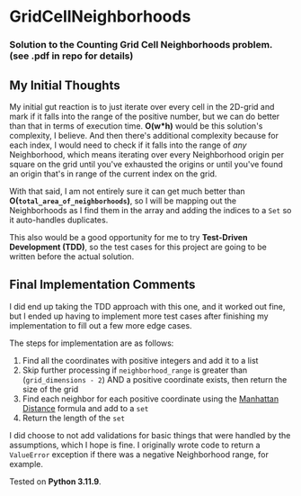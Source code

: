 # GridCellNeighborhoods
### Solution to the Counting Grid Cell Neighborhoods problem. (see .pdf in repo for details)

## My Initial Thoughts

My initial gut reaction is to just iterate over every cell in the 2D-grid and mark if it falls into the range of the positive number, but we can do better than that in terms of execution time. **O(w*h)** would be this solution's complexity, I believe. And then there's additional complexity because for each index, I would need to check if it falls into the range of *any* Neighborhood, which means iterating over every Neighborhood origin per square on the grid until you've exhausted the origins or until you've found an origin that's in range of the current index on the grid.

With that said, I am not entirely sure it can get much better than **O(`total_area_of_neighborhoods`)**, so I will be mapping out the Neighborhoods as I find them in the array and adding the indices to a `Set` so it auto-handles duplicates.

This also would be a good opportunity for me to try **Test-Driven Development (TDD)**, so the test cases for this project are going to be written before the actual solution.


## Final Implementation Comments

I did end up taking the TDD approach with this one, and it worked out fine, but I ended up having to implement more test cases after finishing my implementation to fill out a few more edge cases.

The steps for implementation are as follows:

1) Find all the coordinates with positive integers and add it to a list
2) Skip further processing if `neighborhood_range` is greater than (`grid_dimensions - 2`) AND a positive coordinate exists, then return the size of the grid
3) Find each neighbor for each positive coordinate using the [Manhattan Distance](https://xlinux.nist.gov/dads/HTML/manhattanDistance.html) formula and add to a `set`
4) Return the length of the `set`

I did choose to not add validations for basic things that were handled by the assumptions, which I hope is fine. I originally wrote code to return a `ValueError` exception if there was a negative Neighborhood range, for example.

Tested on **Python 3.11.9**.
